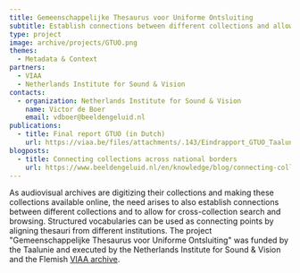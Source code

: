 ```yaml
---
title: Gemeenschappelijke Thesaurus voor Uniforme Ontsluiting
subtitle: Establish connections between different collections and allow for cross-collection search and browsing
type: project
image: archive/projects/GTUO.png
themes:
  - Metadata & Context
partners:
  - VIAA
  - Netherlands Institute for Sound & Vision
contacts:
  - organization: Netherlands Institute for Sound & Vision
    name: Victor de Boer
    email: vdboer@beeldengeluid.nl
publications:
  - title: Final report GTUO (in Dutch)
    url: https://viaa.be/files/attachments/.143/Eindrapport_GTUO_Taalunie.pdf
blogposts:
  - title: Connecting collections across national borders
    url: https://www.beeldengeluid.nl/en/knowledge/blog/connecting-collections-across-national-borders
---
```


As audiovisual archives are digitizing their collections and making these collections available online, the need arises to also establish connections between different collections and to allow for cross-collection search and browsing. Structured vocabularies can be used as connecting points by aligning thesauri from different institutions. The project "Gemeenschappelijke Thesaurus voor Uniforme Ontsluiting" was funded by the Taalunie and executed by the Netherlands Institute for Sound & Vision and the Flemish [VIAA archive](http://viaa.be/en/about-viaa/).
